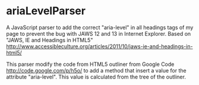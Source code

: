 ariaLevelParser
===============

A JavaScript parser to add the correct "aria-level" in all headings tags of my page to prevent the bug with JAWS 12 and 13 in Internet Explorer. Based on "JAWS, IE and Headings in HTML5" http://www.accessibleculture.org/articles/2011/10/jaws-ie-and-headings-in-html5/

This parser modify the code from HTML5 outliner from Google Code http://code.google.com/p/h5o/ to add a method that insert a value for the attribute "aria-level". This value is calculated from the tree of the outliner.
